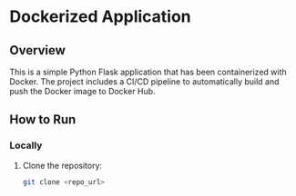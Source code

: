 # Dockerized Application

## Overview
This is a simple Python Flask application that has been containerized with Docker. The project includes a CI/CD pipeline to automatically build and push the Docker image to Docker Hub.

## How to Run

### Locally
1. Clone the repository:
   ```bash
   git clone <repo_url>
